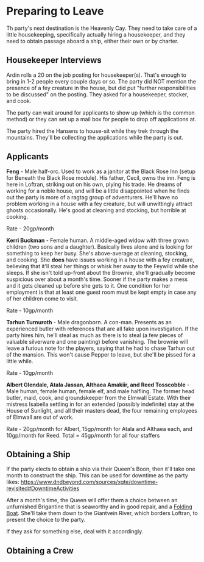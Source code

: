# Preparing to Leave
Th party's next destination is the Heavenly Cay. They need to take care of a little housekeeping, specifically actually hiring a housekeeper, and they need to obtain passage aboard a ship, either their own or by charter.

## Housekeeper Interviews
Ardin rolls a 20 on the job posting for housekeeper(s). That's enough to bring in 1-2 people every couple days or so. The party did NOT mention the presence of a fey creature in the house, but did put "further responsibilities to be discussed" on the posting. They asked for a housekeeper, stocker, and cook.

The party can wait around for applicants to show up (which is the common method) or they can set up a mail box for people to drop off applications at.

The party hired the Hansens to house-sit while they trek through the mountains. They'll be collecting the applications while the party is out.

## Applicants
**Feng** - Male half-orc. Used to work as a janitor at the Black Rose Inn (setup for Beneath the Black Rose module). His father, Cecil, owns the inn. Feng is here in Loftran, striking out on his own, plying his trade. He dreams of working for a noble house, and will be a little disappointed when he finds out the party is more of a ragtag group of adventurers. He'll have no problem working in a house with a fey creature, but will unwittingly attract ghosts occasionally. He's good at cleaning and stocking, but horrible at cooking.

Rate - 20gp/month

**Kerri Buckman** - Female human. A middle-aged widow with three grown children (two sons and a daughter). Basically lives alone and is looking for something to keep her busy. She's above-average at cleaning, stocking, and cooking. She **does** have issues working in a house with a fey creature, believing that it'll steal her things or whisk her away to the Feywild while she sleeps. If she isn't told up-front about the Brownie, she'll gradually become suspicious over about a month's time. Sooner if the party makes a mess and it gets cleaned up before she gets to it. One condition for her employment is that at least one guest room must be kept empty in case any of her children come to visit.

Rate - 10gp/month

**Tarhun Turnuroth** - Male dragonborn. A con-man. Presents as an experienced butler with references that are all fake upon investigation. If the party hires him, he'll steal as much as there is to steal (a few pieces of valuable silverware and one painting) before vanishing. The brownie will leave a furious note for the players, saying that he had to chase Tarhun out of the mansion. This won't cause Pepper to leave, but she'll be pissed for a little while.

Rate - 10gp/month

**Albert Glendale, Atala Jassan, Althaea Amakiir, and Reed Tosscobble** - Male human, female human, female elf, and male halfling. The former head butler, maid, cook, and groundskeeper from the Elmwall Estate. With their mistress Isabella settling in for an extended (possibly indefinite) stay at the House of Sunlight, and all their masters dead, the four remaining employees of Elmwall are out of work.

Rate - 20gp/month for Albert, 15gp/month for Atala and Althaea each, and 10gp/month for Reed. Total = 45gp/month for all four staffers

## Obtaining a Ship
If the party elects to obtain a ship via their Queen's Boon, then it'll take one month to construct the ship. This can be used for downtime as the party likes: https://www.dndbeyond.com/sources/xgte/downtime-revisited#DowntimeActivities

After a month's time, the Queen will offer them a choice between an unfurnished Brigantine that is seaworthy and in good repair, and a [Folding Boat](https://www.dndbeyond.com/magic-items/folding-boat). She'll take them down to the Giantvein River, which borders Loftran, to present the choice to the party.

If they ask for something else, deal with it accordingly.

## Obtaining a Crew
